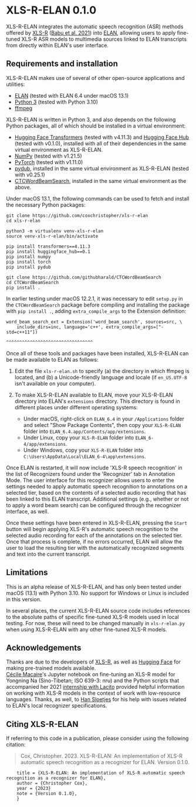 # XLS-R-ELAN 0.1.0

XLS-R-ELAN integrates the automatic speech recognition (ASR) methods offered by
[XLS-R](https://huggingface.co/facebook/wav2vec2-xls-r-300m) ([Babu et al.
2021](https://arxiv.org/abs/2111.09296)) into 
[ELAN](https://tla.mpi.nl/tools/tla-tools/elan/), allowing users to apply
fine-tuned XLS-R ASR models to multimedia sources linked to ELAN transcripts
from directly within ELAN's user interface.

## Requirements and installation

XLS-R-ELAN makes use of several of other open-source applications and
utilities:

* [ELAN](https://tla.mpi.nl/tools/tla-tools/elan/) (tested with ELAN 6.4
  under macOS 13.1)
* [Python 3](https://www.python.org/) (tested with Python 3.10)
* [ffmpeg](https://ffmpeg.org)

XLS-R-ELAN is written in Python 3, and also depends on the following
Python packages, all of which should be installed in a virtual environment:

* [Hugging Face Transformers](https://pypi.org/project/transformers/) (tested
  with v4.11.3) and
  [Hugging Face Hub](https://pypi.org/project/huggingface-hub/) (tested with
  v0.1.0), installed with all of their dependencies in the same virtual
  environment as XLS-R-ELAN.
* [NumPy](https://numpy.org/) (tested with v1.21.5)
* [PyTorch](https://pypi.org/project/torch/) (tested with v1.11.0)
* [pydub](https://github.com/jiaaro/pydub), installed in the same
   virtual environment as XLS-R-ELAN (tested with v0.25.1)
* [CTCWordBeamSearch](https://github.com/githubharald/CTCWordBeamSearch),
   installed in the same virtual environment as the above.

Under macOS 13.1, the following commands can be used to fetch and install the
necessary Python packages:
```
git clone https://github.com/coxchristopher/xls-r-elan
cd xls-r-elan

python3 -m virtualenv venv-xls-r-elan
source venv-xls-r-elan/bin/activate

pip install transformers==4.11.3
pip install huggingface_hub==0.1
pip install numpy
pip install torch
pip install pydub

git clone https://github.com/githubharald/CTCWordBeamSearch
cd CTCWordBeamSearch
pip install .
```

In earlier testing under macOS 12.2.1, it was necessary to edit `setup.py`
in the `CTCWordBeamSearch` package before compiling and installing the package
with `pip install .`, adding `extra_compile_args` to the Extension definition:

```
word_beam_search_ext = Extension('word_beam_search', sources=src, \
    include_dirs=inc, language='c++', extra_compile_args=["-std=c++11"])
                                      ^^^^^^^^^^^^^^^^^^^^^^^^^^^^^^^^^
```
  
Once all of these tools and packages have been installed, XLS-R-ELAN can
be made available to ELAN as follows:

1. Edit the file `xls-r-elan.sh` to specify (a) the directory in
   which ffmpeg is located, and (b) a Unicode-friendly language and
   locale (if `en_US.UTF-8` isn't available on your computer).
2. To make XLS-R-ELAN available to ELAN, move your XLS-R-ELAN directory
   into ELAN's `extensions` directory.  This directory is found in different
   places under different operating systems:
   
   * Under macOS, right-click on `ELAN_6.4` in your `/Applications`
     folder and select "Show Package Contents", then copy your `XLS-R-ELAN`
     folder into `ELAN_6.4.app/Contents/app/extensions`.
   * Under Linux, copy your `XLS-R-ELAN` folder into `ELAN_6-4/app/extensions`.
   * Under Windows, copy your `XLS-R-ELAN` folder into `C:\Users\AppData\Local\ELAN_6-4\app\extensions`.

Once ELAN is restarted, it will now include 'XLS-R speech recognition'
in the list of Recognizers found under the 'Recognizer' tab in Annotation Mode.
The user interface for this recognizer allows users to enter the settings needed
to apply automatic speech recognition to annotations on a selected tier, based
on the contents of a selected audio recording that has been linked to this ELAN
transcript.  Additional settings (e.g., whether or not to apply a word beam
search) can be configured through the recognizer interface, as well.

Once these settings have been entered in XLS-R-ELAN, pressing the `Start`
button will begin applying XLS-R's automatic speech recognition to the selected
audio recording for each of the annotations on the selected tier.  Once that
process is complete, if no errors occurred, ELAN will allow the user to load
the resulting tier with the automatically recognized segments and text into
the current transcript.

## Limitations

This is an alpha release of XLS-R-ELAN, and has only been tested under macOS
(13.1) with Python 3.10.  No support for Windows or Linux is included in this
version.

In several places, the current XLS-R-ELAN source code includes references to
the absolute paths of specific fine-tuned XLS-R models used in local testing.
For now, these will need to be changed manually in `xls-r-elan.py` when using
XLS-R-ELAN with any other fine-tuned XLS-R models.

## Acknowledgements

Thanks are due to the developers of [XLS-R](https://arxiv.org/abs/2111.09296),
as well as
[Hugging Face](https://huggingface.co/docs/transformers/model_doc/xls_r)
for making pre-trained models available.  
[Cécile Macaire](https://hal.science/hal-03429051)'s Jupyter notebook on
fine-tuning an XLS-R model for Yongning Na (Sino-Tibetan; ISO 639-3: nru)
and the Python scripts that accompanied her 2021
[internship with Lacito](https://github.com/macairececile/internship_lacito_2021) 
provided helpful information on working with XLS-R models in the context of
work with low-resource languages.  Thanks, as well, to
[Han Sloetjes](https://www.mpi.nl/people/sloetjes-han)
for his help with issues related to ELAN's local recognizer specifications.

## Citing XLS-R-ELAN

If referring to this code in a publication, please consider using the following
citation:

> Cox, Christopher. 2023. XLS-R-ELAN: An implementation of XLS-R automatic speech recognition as a recognizer for ELAN. Version 0.1.0.

```@manual{cox22xlsrelan,
    title = {XLS-R-ELAN: An implementation of XLS-R automatic speech recognition as a recognizer for ELAN},
    author = {Christopher Cox},
    year = {2023}
    note = {Version 0.1.0},
    }
```
